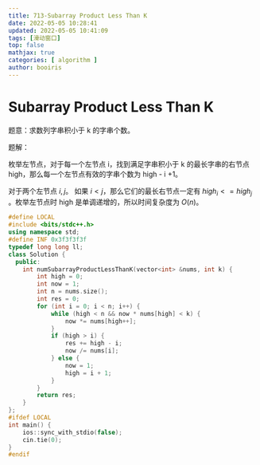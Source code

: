 ```yaml
---
title: 713-Subarray Product Less Than K 
date: 2022-05-05 10:28:41 
updated: 2022-05-05 10:41:09
tags: [滑动窗口] 
top: false
mathjax: true
categories: [ algorithm ]
author: booiris
---
```


# Subarray Product Less Than K

题意：求数列字串积小于 k 的字串个数。

题解：

枚举左节点，对于每一个左节点 i，找到满足字串积小于 k 的最长字串的右节点 high，那么每一个左节点有效的字串个数为 high - i +1。

对于两个左节点 $i , j$。 如果 $i<j$，那么它们的最长右节点一定有  $high_i <= high_j$ 。枚举左节点时 high 是单调递增的，所以时间复杂度为 $O(n)$。

```cpp
#define LOCAL
#include <bits/stdc++.h>
using namespace std;
#define INF 0x3f3f3f3f
typedef long long ll;
class Solution {
  public:
    int numSubarrayProductLessThanK(vector<int> &nums, int k) {
        int high = 0;
        int now = 1;
        int n = nums.size();
        int res = 0;
        for (int i = 0; i < n; i++) {
            while (high < n && now * nums[high] < k) {
                now *= nums[high++];
            }
            if (high > i) {
                res += high - i;
                now /= nums[i];
            } else {
                now = 1;
                high = i + 1;
            }
        }
        return res;
    }
};
#ifdef LOCAL
int main() {
    ios::sync_with_stdio(false);
    cin.tie(0);
}
#endif
```
